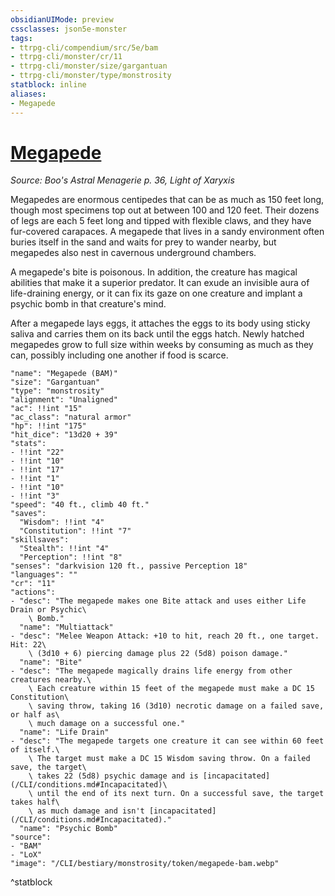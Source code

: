 ```yaml
---
obsidianUIMode: preview
cssclasses: json5e-monster
tags:
- ttrpg-cli/compendium/src/5e/bam
- ttrpg-cli/monster/cr/11
- ttrpg-cli/monster/size/gargantuan
- ttrpg-cli/monster/type/monstrosity
statblock: inline
aliases:
- Megapede
---
```

# [Megapede](CLI/bestiary/monstrosity/megapede-bam.md)
*Source: Boo's Astral Menagerie p. 36, Light of Xaryxis*  

Megapedes are enormous centipedes that can be as much as 150 feet long, though most specimens top out at between 100 and 120 feet. Their dozens of legs are each 5 feet long and tipped with flexible claws, and they have fur-covered carapaces. A megapede that lives in a sandy environment often buries itself in the sand and waits for prey to wander nearby, but megapedes also nest in cavernous underground chambers.

A megapede's bite is poisonous. In addition, the creature has magical abilities that make it a superior predator. It can exude an invisible aura of life-draining energy, or it can fix its gaze on one creature and implant a psychic bomb in that creature's mind.

After a megapede lays eggs, it attaches the eggs to its body using sticky saliva and carries them on its back until the eggs hatch. Newly hatched megapedes grow to full size within weeks by consuming as much as they can, possibly including one another if food is scarce.

```statblock
"name": "Megapede (BAM)"
"size": "Gargantuan"
"type": "monstrosity"
"alignment": "Unaligned"
"ac": !!int "15"
"ac_class": "natural armor"
"hp": !!int "175"
"hit_dice": "13d20 + 39"
"stats":
- !!int "22"
- !!int "10"
- !!int "17"
- !!int "1"
- !!int "10"
- !!int "3"
"speed": "40 ft., climb 40 ft."
"saves":
  "Wisdom": !!int "4"
  "Constitution": !!int "7"
"skillsaves":
  "Stealth": !!int "4"
  "Perception": !!int "8"
"senses": "darkvision 120 ft., passive Perception 18"
"languages": ""
"cr": "11"
"actions":
- "desc": "The megapede makes one Bite attack and uses either Life Drain or Psychic\
    \ Bomb."
  "name": "Multiattack"
- "desc": "Melee Weapon Attack: +10 to hit, reach 20 ft., one target. Hit: 22\
    \ (3d10 + 6) piercing damage plus 22 (5d8) poison damage."
  "name": "Bite"
- "desc": "The megapede magically drains life energy from other creatures nearby.\
    \ Each creature within 15 feet of the megapede must make a DC 15 Constitution\
    \ saving throw, taking 16 (3d10) necrotic damage on a failed save, or half as\
    \ much damage on a successful one."
  "name": "Life Drain"
- "desc": "The megapede targets one creature it can see within 60 feet of itself.\
    \ The target must make a DC 15 Wisdom saving throw. On a failed save, the target\
    \ takes 22 (5d8) psychic damage and is [incapacitated](/CLI/conditions.md#Incapacitated)\
    \ until the end of its next turn. On a successful save, the target takes half\
    \ as much damage and isn't [incapacitated](/CLI/conditions.md#Incapacitated)."
  "name": "Psychic Bomb"
"source":
- "BAM"
- "LoX"
"image": "/CLI/bestiary/monstrosity/token/megapede-bam.webp"
```
^statblock